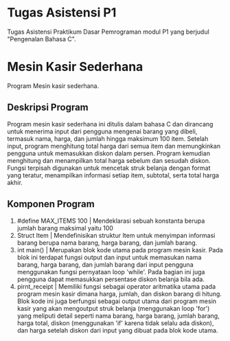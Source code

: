 # Tugas Asistensi P1
Tugas Asistensi Praktikum Dasar Pemrograman modul P1 yang berjudul "Pengenalan Bahasa C".
# Mesin Kasir Sederhana
Program Mesin kasir sederhana.

## Deskripsi Program
Program mesin kasir sederhana ini ditulis dalam bahasa C dan dirancang untuk menerima input dari pengguna mengenai barang yang dibeli, termasuk nama, harga, dan jumlah hingga maksimum 100 item. Setelah input, program menghitung total harga dari semua item dan memungkinkan pengguna untuk memasukkan diskon dalam persen. Program kemudian menghitung dan menampilkan total harga sebelum dan sesudah diskon. Fungsi terpisah digunakan untuk mencetak struk belanja dengan format yang teratur, menampilkan informasi setiap item, subtotal, serta total harga akhir.

## Komponen Program
1. #define MAX_ITEMS 100 | Mendeklarasi sebuah konstanta berupa jumlah barang maksimal yaitu 100
2. Struct Item | Mendefinisikan struktur Item untuk menyimpan informasi barang berupa nama barang, harga barang, dan jumlah barang.
3. int main() | Merupakan blok kode utama pada program mesin kasir. Pada blok ini terdapat fungsi output dan input untuk memasukan nama barang, harga barang, dan jumlah barang dari input pengguna menggunakan fungsi pernyataan loop 'while'. Pada bagian ini juga pengguna dapat memasukkan persentase diskon belanja bila ada.
4. pirnt_receipt | Memiliki fungsi sebagai operator aritmatika utama pada program mesin kasir dimana harga, jumlah, dan diskon barang di hitung. Blok kode ini juga berfungsi sebagai output utama dari program mesin kasir yang akan mengoutput struk belanja (menggunakan loop 'for') yang meliputi detail seperti nama barang, harga barang, jumlah barang, harga total, diskon (menggunakan 'if' karena tidak selalu ada diskon), dan harga setelah diskon dari input yang dibuat pada blok kode utama.
